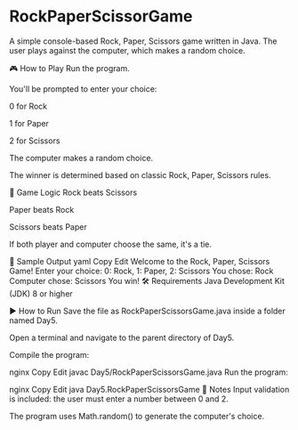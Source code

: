 # RockPaperScissorGame
A simple console-based Rock, Paper, Scissors game written in Java. The user plays against the computer, which makes a random choice.

🎮 How to Play
Run the program.

You'll be prompted to enter your choice:

0 for Rock

1 for Paper

2 for Scissors

The computer makes a random choice.

The winner is determined based on classic Rock, Paper, Scissors rules.

🧠 Game Logic
Rock beats Scissors

Paper beats Rock

Scissors beats Paper

If both player and computer choose the same, it's a tie.

🧾 Sample Output
yaml
Copy
Edit
Welcome to the Rock, Paper, Scissors Game!
Enter your choice:
0: Rock, 1: Paper, 2: Scissors
You chose: Rock
Computer chose: Scissors
You win!
🛠️ Requirements
Java Development Kit (JDK) 8 or higher

▶️ How to Run
Save the file as RockPaperScissorsGame.java inside a folder named Day5.

Open a terminal and navigate to the parent directory of Day5.

Compile the program:

nginx
Copy
Edit
javac Day5/RockPaperScissorsGame.java
Run the program:

nginx
Copy
Edit
java Day5.RockPaperScissorsGame
📌 Notes
Input validation is included: the user must enter a number between 0 and 2.

The program uses Math.random() to generate the computer's choice.

